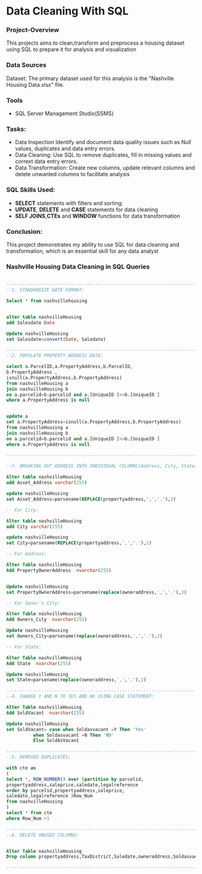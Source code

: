 # Data Cleaning With SQL
### Project-Overview
This projects aims to clean,transform and preprocess a housing dataset using SQL to prepare it for analysis and visualization
### Data Sources
Dataset: The primary dataset used for this analysis is the "Nashville Housing Data.xlsx" file.
### Tools
- SQL Server Management Studio(SSMS)

### Tasks:
- Data Inspection
  Identify and document data quality issues such as Null values, duplicates and data entry errors.
- Data Cleaning:
  Use SQL to remove duplicates, fill in missing values and corrext data entry errors.
- Data Transformation:
  Create new columns, update relevant columns and delete unwanted columns to facilitate analysis

### SQL Skills Used:
  - **SELECT** statements with filters and sorting:
  - **UPDATE**, **DELETE**  and **CASE** statements for data cleaning
  - **SELF JOINS**,**CTEs**  and **WINDOW** functions for data transformation

### Conclusion:
This project demonstrates my ability to use SQL for data cleaning and transformation, which is an essential skill for any data analyst

### Nashville Housing Data Cleaning in SQL Queries
```sql

-------------------------------------------------------------------------------------------------
--1. STANDARDIZE DATE FORMAT:

Select * from nashvillehousing


alter table nashvilleHousing
add Salesdate Date

Update nashvilleHousing
set Salesdate=convert(Date, Saledate)

----------------------------------------------------------------------------------------------------
--2. POPULATE PROPERTY ADDRESS DATA: 

select a.ParcelID,a.PropertyAddress,b.ParcelID,
b.PropertyAddress ,
isnull(a.PropertyAddress,b.PropertyAddress)
from nashvilleHousing a
join nashvilleHousing b
on a.parcelid=b.parcelid and a.[UniqueID ]<>b.[UniqueID ]
where a.PropertyAddress is null


update a
set a.PropertyAddress=isnull(a.PropertyAddress,b.PropertyAddress)
from nashvilleHousing a
join nashvilleHousing b
on a.parcelid=b.parcelid and a.[UniqueID ]<>b.[UniqueID ]
where a.PropertyAddress is null

----------------------------------------------------------------------------------------------------

--3. BREAKING OUT ADDRESS INTO INDIVIDUAL COLUMNS(Address, City, State):

Alter table nashvilleHousing
add Asset_Address varchar(255)

update nashvilleHousing
set Asset_Address=parsename(REPLACE(propertyaddress,',','.'),2)

-- For City:

Alter table nashvilleHousing
add City varchar(255)

update nashvilleHousing
set City=parsename(REPLACE(propertyaddress,',','.'),1)

-- For Address:

Alter Table nashvilleHousing
Add PropertyOwnerAddress  nvarchar(255)


Update nashvilleHousing
set PropertyOwnerAddress=parsename(replace(owneraddress,',','.'),3)

-- For Owner's City:

Alter Table nashvilleHousing
Add Owners_City  nvarchar(255)

Update nashvilleHousing
set Owners_City=parsename(replace(owneraddress,',','.'),2)

-- For State:

Alter Table nashvilleHousing
Add State  nvarchar(255)

Update nashvilleHousing
set State=parsename(replace(owneraddress,',','.'),1)

--------------------------------------------------------------------------------------------------------------
--4. CHANGE Y AND N TO YES AND NO USING CASE STATEMENT:

Alter Table nashvilleHousing
Add SoldVacant  nvarchar(255)

Update nashvilleHousing
set SoldVacant= case when Soldasvacant =Y Then 'Yes'
		  when Soldasvacant =N Then 'NO'
		  Else SoldAsVacant

---------------------------------------------------------------------------------------------------------------
--5. REMOVED DUPLICATES:

with cte as
(
Select *, ROW_NUMBER() over (partition by parcelid,
propertyaddress,saleprice,saledate,legalreference
order by parcelid,propertyaddress,saleprice,
saledate,legalreference )Row_Num
from nashvilleHousing
)
select * from cte
where Row_Num >1

----------------------------------------------------------------------------------------------------------------
--6. DELETE UNUSED COLUMNS:


Alter Table nashvilleHousing
Drop column propertyaddress,TaxDistrict,Saledate,owneraddress,Soldasvacant

-----------------------------------------------------------------------------------------------------------------
```




